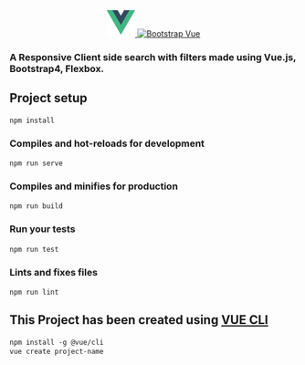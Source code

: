 <p align="center"><a target="blank" href="https://cli.vuejs.org/guide/"> <img src="src/assets/logo.png" alt="VUE CLI" width="50" > </a> <a target="blank" href="https://bootstrap-vue.js.org/" > <img src="https://bootstrap-vue.js.org/_nuxt/img/f0a8c9e.png" alt="Bootstrap 
Vue" width="50"> </a> </p>

### A Responsive Client side search with filters made using Vue.js, Bootstrap4, Flexbox. 
## Project setup
```
npm install
```

### Compiles and hot-reloads for development
```
npm run serve
```

### Compiles and minifies for production
```
npm run build
```

### Run your tests
```
npm run test
```

### Lints and fixes files
```
npm run lint
```

## This Project has been created using <a href="https://cli.vuejs.org/">  VUE CLI </a>
```
npm install -g @vue/cli
vue create project-name 

```
